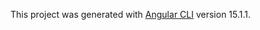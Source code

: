 This project was generated with [Angular CLI](https://github.com/angular/angular-cli) version 15.1.1.

